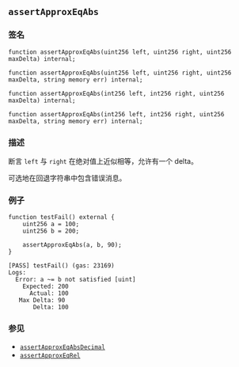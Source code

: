 ## `assertApproxEqAbs`

### 签名

```solidity
function assertApproxEqAbs(uint256 left, uint256 right, uint256 maxDelta) internal;
```

```solidity
function assertApproxEqAbs(uint256 left, uint256 right, uint256 maxDelta, string memory err) internal;
```

```solidity
function assertApproxEqAbs(int256 left, int256 right, uint256 maxDelta) internal;
```

```solidity
function assertApproxEqAbs(int256 left, int256 right, uint256 maxDelta, string memory err) internal;
```

### 描述

断言 `left` 与 `right` 在绝对值上近似相等，允许有一个 delta。

可选地在回退字符串中包含错误消息。

### 例子

```solidity
function testFail() external {
    uint256 a = 100;
    uint256 b = 200;

    assertApproxEqAbs(a, b, 90);
}
```

```ignore
[PASS] testFail() (gas: 23169)
Logs:
  Error: a ~= b not satisfied [uint]
    Expected: 200
      Actual: 100
   Max Delta: 90
       Delta: 100
```

### 参见

- [`assertApproxEqAbsDecimal`](./assertApproxEqAbsDecimal.md)
- [`assertApproxEqRel`](./assertApproxEqRel.md)